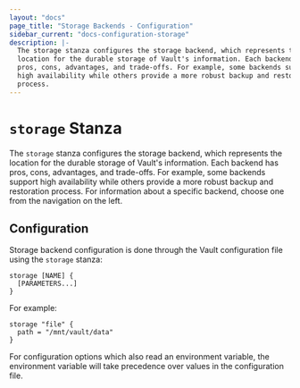 ```yaml
---
layout: "docs"
page_title: "Storage Backends - Configuration"
sidebar_current: "docs-configuration-storage"
description: |-
  The storage stanza configures the storage backend, which represents the
  location for the durable storage of Vault's information. Each backend has
  pros, cons, advantages, and trade-offs. For example, some backends support
  high availability while others provide a more robust backup and restoration
  process.
---
```


# `storage` Stanza

The `storage` stanza configures the storage backend, which represents the
location for the durable storage of Vault's information. Each backend has pros,
cons, advantages, and trade-offs. For example, some backends support high
availability while others provide a more robust backup and restoration process.
For information about a specific backend, choose one from the navigation on the
left.

## Configuration

Storage backend configuration is done through the Vault configuration file using
the `storage` stanza:

```hcl
storage [NAME] {
  [PARAMETERS...]
}
```

For example:

```hcl
storage "file" {
  path = "/mnt/vault/data"
}
```

For configuration options which also read an environment variable, the
environment variable will take precedence over values in the configuration
file.
